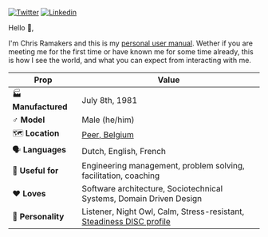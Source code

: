 [![Twitter](https://img.shields.io/badge/-chrisramakers-informational?logo=twitter&logoColor=white&style=for-the-badge)](https://www.twitter.com/chrisramakers)
 [![Linkedin](https://img.shields.io/badge/-chrisramakers-informational?logo=linkedin&style=for-the-badge)](https://www.linkedin.com/in/chrisramakers)

Hello 👋,

I'm Chris Ramakers and this is my [personal user manual](https://www.theunconventionalroute.com/personal-user-manual/). Wether if you are meeting me for the first time or have known me for some time already, this is how I see the world, and what you can expect from interacting with me.

| Prop | Value |
| --- | --- |
| 🏭 **Manufactured** | July 8th, 1981 |
| ♂️ **Model** | Male (he/him) |
| 🗺️ **Location** | [Peer, Belgium](https://goo.gl/maps/sB6S6FnjPmCP1iby8) |
| 🗣️ **Languages** | Dutch, English, French |
| 👐 **Useful for** | Engineering management, problem solving, facilitation, coaching |
| ❤️ **Loves** | Software architecture, Sociotechnical Systems, Domain Driven Design |
| 🧔 **Personality** | Listener, Night Owl, Calm, Stress-resistant, [Steadiness DISC profile](https://www.discprofile.com/what-is-disc/disc-styles/steadiness) |

